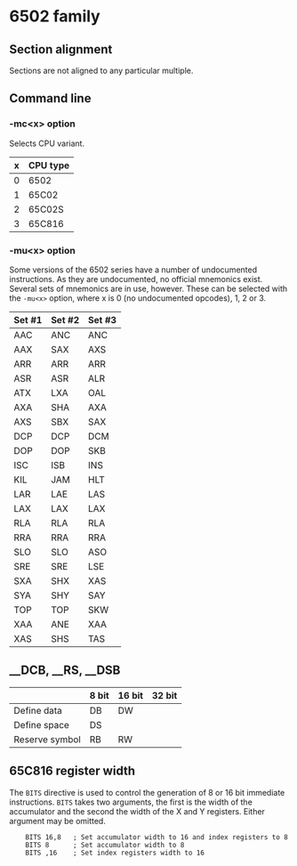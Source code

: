 # 6502 family

## Section alignment
Sections are not aligned to any particular multiple.

## Command line

### -mc\<x> option
Selects CPU variant.

| x | CPU type |
|---|---|
| 0 | 6502 |
| 1 | 65C02 |
| 2 | 65C02S |
| 3 | 65C816 |

### -mu\<x> option
Some versions of the 6502 series have a number of undocumented instructions. As they are undocumented, no official mnemonics exist. Several sets of mnemonics are in use, however. These can be selected with the ```-mu<x>``` option, where x is 0 (no undocumented opcodes), 1, 2 or 3.

| Set #1 | Set #2 | Set #3 |
|---|---|---|
| AAC | ANC | ANC |
| AAX | SAX | AXS |
| ARR | ARR | ARR |
| ASR | ASR | ALR |
| ATX | LXA | OAL |
| AXA | SHA | AXA |
| AXS | SBX | SAX |
| DCP | DCP | DCM |
| DOP | DOP | SKB |
| ISC | ISB | INS |
| KIL | JAM | HLT |
| LAR | LAE | LAS |
| LAX | LAX | LAX |
| RLA | RLA | RLA |
| RRA | RRA | RRA |
| SLO | SLO | ASO |
| SRE | SRE | LSE |
| SXA | SHX | XAS |
| SYA | SHY | SAY |
| TOP | TOP | SKW |
| XAA | ANE | XAA |
| XAS | SHS | TAS |

## __DCB, __RS, __DSB

|| 8 bit | 16 bit | 32 bit |
|---|---|---|---|
| Define data | DB | DW | |
| Define space | DS | | |
| Reserve symbol | RB | RW | |

## 65C816 register width
The `BITS` directive is used to control the generation of 8 or 16 bit immediate instructions. `BITS` takes two arguments, the first is the width of the accumulator and the second the width of the X and Y registers. Either argument may be omitted.

```
    BITS 16,8   ; Set accumulator width to 16 and index registers to 8
    BITS 8      ; Set accumulator width to 8
    BITS ,16    ; Set index registers width to 16
```

